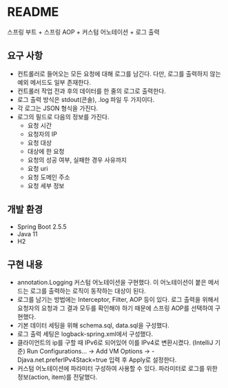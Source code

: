 # README
스프링 부트 + 스프링 AOP + 커스텀 어노테이션 + 로그 출력

## 요구 사항
- 컨트롤러로 들어오는 모든 요청에 대해 로그를 남긴다. 다만, 로그를 출력하지 않는 예외 메서드도 일부 존재한다.
- 컨트롤러 작업 전과 후의 데이터를 한 줄의 로그로 출력한다.
- 로그 출력 방식은 stdout(콘솔), .log 파일 두 가지이다.
- 각 로그는 JSON 형식을 가진다.
- 로그의 필드로 다음의 정보를 가진다.
  - 요청 시간
  - 요청자의 IP
  - 요청 대상
  - 대상에 한 요청
  - 요청의 성공 여부, 실패한 경우 사유까지
  - 요청 uri
  - 요청 도메인 주소
  - 요청 세부 정보

## 개발 환경
- Spring Boot 2.5.5
- Java 11
- H2

## 구현 내용
- annotation.Logging 커스텀 어노테이션을 구현했다. 이 어노테이션이 붙은 메서드는 로그를 출력하는 로직이 동작하는 대상이 된다.  
- 로그를 남기는 방법에는 Interceptor, Filter, AOP 등이 있다. 로그 출력을 위해서 요청자의 요청과 그 결과 모두를 확인해야 하기 때문에 스프링 AOP를 선택하여 구현했다.
- 기본 데이터 세팅을 위해 schema.sql, data.sql을 구성했다.
- 로그 출력 세팅은 logback-spring.xml에서 구성했다.
- 클라이언트의 ip를 구할 때 IPv6로 되어있어 이를 IPv4로 변환시켰다. (IntelliJ 기준) Run Configurations... -> Add VM Options -> -Djava.net.preferIPv4Stack=true 입력 후 Apply로 설정한다.
- 커스텀 어노테이션에 파라미터 구성하여 사용할 수 있다. 파라미터로 로그를 위한 정보(action, item)를 전달했다.